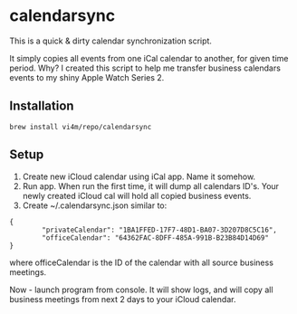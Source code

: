 # calendarsync

This is a quick & dirty calendar synchronization script. 

It simply copies all events from one iCal calendar to another, for given time period. 
Why? 
I created this script to help me transfer business calendars events to my shiny Apple Watch Series 2. 

## Installation

	brew install vi4m/repo/calendarsync
	
## Setup 


1. Create new iCloud calendar using iCal app. Name it somehow. 
2. Run app. When run the first time, it will dump all calendars ID's. Your newly created iCloud cal will hold all copied business events. 
3. Create ~/.calendarsync.json similar to: 
```
{
		"privateCalendar": "1BA1FFED-17F7-48D1-BA07-3D207D8C5C16",
		"officeCalendar": "64362FAC-8DFF-485A-991B-B23B84D14D69"
}
```

where officeCalendar is the ID of the calendar with all source business meetings. 


Now - launch program from console. It will show logs, and will copy all business meetings from next 2 days to your iCloud calendar.

